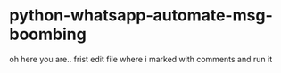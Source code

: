 # python-whatsapp-automate-msg-boombing
oh here you are..
frist edit file where i marked with comments and run it 
